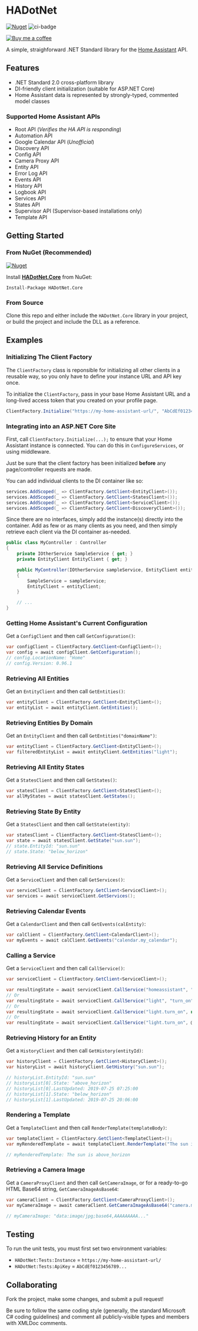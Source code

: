 ﻿# HADotNet

[![Nuget](https://img.shields.io/nuget/v/HADotNet.Core?logo=nuget)](https://www.nuget.org/packages/HADotNet.Core/)
![ci-badge](https://github.com/qJake/HADotNet/workflows/CI%20Build/badge.svg)

[![Buy me a coffee](https://raw.githubusercontent.com/qJake/HADotNet.CommandCenter/master/Assets/bmac.png)](https://www.buymeacoffee.com/qJake)

A simple, straighforward .NET Standard library for the [Home Assistant](https://github.com/home-assistant/home-assistant) API.

## Features

* .NET Standard 2.0 cross-platform library
* DI-friendly client initialization (suitable for ASP.NET Core)
* Home Assistant data is represented by strongly-typed, commented model classes

### Supported Home Assistant APIs

* Root API (*Verifies the HA API is responding*)
* Automation API
* Google Calendar API (*Unofficial*)
* Discovery API
* Config API
* Camera Proxy API
* Entity API
* Error Log API
* Events API
* History API
* Logbook API
* Services API
* States API
* Supervisor API (Supervisor-based installations only)
* Template API

## Getting Started

### From NuGet (Recommended)

[![Nuget](https://img.shields.io/nuget/dt/HADotNet.Core?color=%23004880&label=NuGet%20Downloads&logo=nuget)](https://www.nuget.org/packages/HADotNet.Core/)

Install **[HADotNet.Core](https://www.nuget.org/packages/HADotNet.Core/)** from NuGet:

`Install-Package HADotNet.Core`

### From Source

Clone this repo and either include the `HADotNet.Core` library in your project, 
or build the project and include the DLL as a reference.

## Examples

### Initializing The Client Factory

The `ClientFactory` class is reponsible for initializing all other clients in a 
reusable way, so you only have to define your instance URL and API key once.

To initialize the `ClientFactory`, pass in your base Home Assistant URL and a
long-lived access token that you created on your profile page.

```csharp
ClientFactory.Initialize("https://my-home-assistant-url/", "AbCdEf0123456789...");
```

### Integrating into an ASP.NET Core Site

First, call `ClientFactory.Initialize(...);` to ensure that your Home Assistant
instance is connected. You can do this in `ConfigureServices`, or using middleware.

Just be sure that the client factory has been initialized **before** any page/controller
requests are made.

You can add individual clients to the DI container like so:

```csharp
services.AddScoped(_ => ClientFactory.GetClient<EntityClient>());
services.AddScoped(_ => ClientFactory.GetClient<StatesClient>());
services.AddScoped(_ => ClientFactory.GetClient<ServiceClient>());
services.AddScoped(_ => ClientFactory.GetClient<DiscoveryClient>());
```

Since there are no interfaces, simply add the instance(s) directly into the container.
Add as few or as many clients as you need, and then simply retrieve each client via the
DI container as-needed.

```csharp
public class MyController : Controller
{
	private IOtherService SampleService { get; }
	private EntityClient EntityClient { get; }

	public MyController(IOtherService sampleService, EntityClient entityClient)
	{
		SampleService = sampleService;
		EntityClient = entityClient;
	}

	// ...
}
```

### Getting Home Assistant's Current Configuration

Get a `ConfigClient` and then call `GetConfiguration()`:

```csharp
var configClient = ClientFactory.GetClient<ConfigClient>();
var config = await configClient.GetConfiguration();
// config.LocationName: "Home"
// config.Version: 0.96.1
```

### Retrieving All Entities

Get an `EntityClient` and then call `GetEntities()`:

```csharp
var entityClient = ClientFactory.GetClient<EntityClient>();
var entityList = await entityClient.GetEntities();
```

### Retrieving Entities By Domain

Get an `EntityClient` and then call `GetEntities("domainName")`:

```csharp
var entityClient = ClientFactory.GetClient<EntityClient>();
var filteredEntityList = await entityClient.GetEntities("light");
```

### Retrieving All Entity States

Get a `StatesClient` and then call `GetStates()`:

```csharp
var statesClient = ClientFactory.GetClient<StatesClient>();
var allMyStates = await statesClient.GetStates();
```

### Retrieving State By Entity

Get a `StatesClient` and then call `GetState(entity)`:

```csharp
var statesClient = ClientFactory.GetClient<StatesClient>();
var state = await statesClient.GetState("sun.sun");
// state.EntityId: "sun.sun"
// state.State: "below_horizon"
```

### Retrieving All Service Definitions

Get a `ServiceClient` and then call `GetServices()`:

```csharp
var serviceClient = ClientFactory.GetClient<ServiceClient>();
var services = await serviceClient.GetServices();
```

### Retrieving Calendar Events

Get a `CalendarClient` and then call `GetEvents(calEntity)`:

```csharp
var calClient = ClientFactory.GetClient<CalendarClient>();
var myEvents = await calClient.GetEvents("calendar.my_calendar");
```

### Calling a Service

Get a `ServiceClient` and then call `CallService()`:

```csharp
var serviceClient = ClientFactory.GetClient<ServiceClient>();

var resultingState = await serviceClient.CallService("homeassistant", "restart");
// Or
var resultingState = await serviceClient.CallService("light", "turn_on", new { entity_id = "light.my_light" });
// Or
var resultingState = await serviceClient.CallService("light.turn_on", new { entity_id = "light.my_light" });
// Or
var resultingState = await serviceClient.CallService("light.turn_on", @"{""entity_id"":""light.my_light""}");
```

### Retrieving History for an Entity

Get a `HistoryClient` and then call `GetHistory(entityId)`:

```csharp
var historyClient = ClientFactory.GetClient<HistoryClient>();
var historyList = await historyClient.GetHistory("sun.sun");

// historyList.EntityId: "sun.sun"
// historyList[0].State: "above_horizon"
// historyList[0].LastUpdated: 2019-07-25 07:25:00
// historyList[1].State: "below_horizon"
// historyList[1].LastUpdated: 2019-07-25 20:06:00
```

### Rendering a Template

Get a `TemplateClient` and then call `RenderTemplate(templateBody)`:

```csharp
var templateClient = ClientFactory.GetClient<TemplateClient>();
var myRenderedTemplate = await templateClient.RenderTemplate("The sun is {{ states('sun.sun') }}");

// myRenderedTemplate: The sun is above_horizon
```

### Retrieving a Camera Image

Get a `CameraProxyClient` and then call `GetCameraImage`, or for a ready-to-go HTML Base64 string, `GetCameraImageAsBase64`:

```csharp
var cameraClient = ClientFactory.GetClient<CameraProxyClient>();
var myCameraImage = await cameraClient.GetCameraImageAsBase64("camera.my_camera");

// myCameraImage: "data:image/jpg;base64,AAAAAAAAA..."
```

## Testing

To run the unit tests, you must first set two environment variables:

* `HADotNet:Tests:Instance` = `https://my-home-assistant-url/`
* `HADotNet:Tests:ApiKey` = `AbCdEf0123456789...`

## Collaborating

Fork the project, make some changes, and submit a pull request!

Be sure to follow the same coding style (generally, the standard Microsoft C# coding 
guidelines) and comment all publicly-visible types and members with XMLDoc comments.
